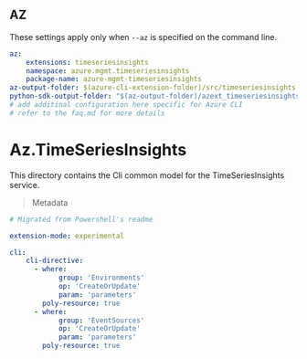 ## AZ
These settings apply only when `--az` is specified on the command line.
``` yaml $(az)
az:
    extensions: timeseriesinsights
    namespace: azure.mgmt.timeseriesinsights
    package-name: azure-mgmt-timeseriesinsights
az-output-folder: $(azure-cli-extension-folder)/src/timeseriesinsights
python-sdk-output-folder: "$(az-output-folder)/azext_timeseriesinsights/vendored_sdks/timeseriesinsights"
# add additinal configuration here specific for Azure CLI
# refer to the faq.md for more details
```

# Az.TimeSeriesInsights
This directory contains the Cli common model for the TimeSeriesInsights service.

> Metadata
``` yaml
# Migrated from Powershell's readme

extension-mode: experimental

cli:
    cli-directive:
      - where:
            group: 'Environments'
            op: 'CreateOrUpdate'
            param: 'parameters'
        poly-resource: true
      - where:
            group: 'EventSources'
            op: 'CreateOrUpdate'
            param: 'parameters'
        poly-resource: true
```
